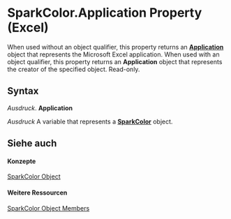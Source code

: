 
# SparkColor.Application Property (Excel)

When used without an object qualifier, this property returns an  **[Application](19b73597-5cf9-4f56-8227-b5211f657f6f.md)** object that represents the Microsoft Excel application. When used with an object qualifier, this property returns an **Application** object that represents the creator of the specified object. Read-only.


## Syntax

 _Ausdruck_. **Application**

 _Ausdruck_ A variable that represents a **[SparkColor](3de82c5c-eb0a-ab39-64a8-00f4c005c6af.md)** object.


## Siehe auch


#### Konzepte


[SparkColor Object](3de82c5c-eb0a-ab39-64a8-00f4c005c6af.md)
#### Weitere Ressourcen


[SparkColor Object Members](http://msdn.microsoft.com/library/f326bf03-4f40-abc1-837a-294b11ef1967%28Office.15%29.aspx)